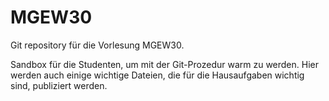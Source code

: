 # MGEW30

Git repository für die Vorlesung MGEW30.

Sandbox für die Studenten, um mit der Git-Prozedur warm zu werden. Hier werden auch einige wichtige Dateien, die für die Hausaufgaben wichtig sind, publiziert werden.